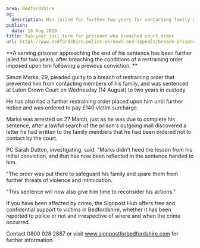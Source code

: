 ```yaml
area: Bedfordshire
og:
  description: Man jailed for further two years for contacting family members in breach of court order.
publish:
  date: 16 Aug 2019
title: Two-year jail term for prisoner who breached court order
url: https://www.bedfordshire.police.uk/news-and-appeals/breach-prisoner-jailed-aug2019
```

**A serving prisoner approaching the end of his sentence has been further jailed for two years, after breaching the conditions of a restraining order imposed upon him following a previous conviction. **

Simon Marks, 29, pleaded guilty to a breach of restraining order that prevented him from contacting members of his family, and was sentenced at Luton Crown Court on Wednesday (14 August) to two years in custody.

He has also had a further restraining order placed upon him until further notice and was ordered to pay £140 victim surcharge.

Marks was arrested on 27 March, just as he was due to complete his sentence, after a lawful search of the prison's outgoing mail discovered a letter he had written to the family members that he had been ordered not to contact by the court.

PC Sarah Dutton, investigating, said: "Marks didn't heed the lesson from his initial conviction, and that has now been reflected in the sentence handed to him.

"The order was put there to safeguard his family and spare them from further threats of violence and intimidation.

"This sentence will now also give him time to reconsider his actions."

If you have been affected by crime, the Signpost Hub offers free and confidential support to victims in Bedfordshire, whether it has been reported to police or not and irrespective of where and when the crime occurred.

Contact 0800 028 2887 or visit www.signpostforbedfordshire.com for further information.
